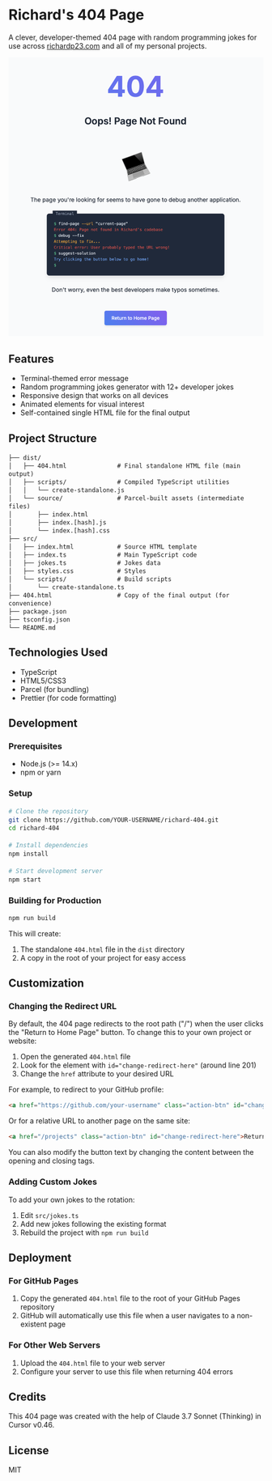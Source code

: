 # Richard's 404 Page

A clever, developer-themed 404 page with random programming jokes for use across [richardp23.com](https://richardp23.com) and all of my personal projects.

![404 Terminal](preview.png)

## Features

- Terminal-themed error message
- Random programming jokes generator with 12+ developer jokes
- Responsive design that works on all devices
- Animated elements for visual interest
- Self-contained single HTML file for the final output

## Project Structure

```
├── dist/
│   ├── 404.html              # Final standalone HTML file (main output)
│   ├── scripts/              # Compiled TypeScript utilities
│   │   └── create-standalone.js
│   └── source/               # Parcel-built assets (intermediate files)
│       ├── index.html
│       ├── index.[hash].js
│       └── index.[hash].css
├── src/
│   ├── index.html            # Source HTML template
│   ├── index.ts              # Main TypeScript code
│   ├── jokes.ts              # Jokes data
│   ├── styles.css            # Styles
│   └── scripts/              # Build scripts
│       └── create-standalone.ts
├── 404.html                  # Copy of the final output (for convenience)
├── package.json
├── tsconfig.json
└── README.md
```

## Technologies Used

- TypeScript
- HTML5/CSS3
- Parcel (for bundling)
- Prettier (for code formatting)

## Development

### Prerequisites

- Node.js (>= 14.x)
- npm or yarn

### Setup

```bash
# Clone the repository
git clone https://github.com/YOUR-USERNAME/richard-404.git
cd richard-404

# Install dependencies
npm install

# Start development server
npm start
```

### Building for Production

```bash
npm run build
```

This will create:
1. The standalone `404.html` file in the `dist` directory
2. A copy in the root of your project for easy access

## Customization

### Changing the Redirect URL

By default, the 404 page redirects to the root path ("/") when the user clicks the "Return to Home Page" button. To change this to your own project or website:

1. Open the generated `404.html` file
2. Look for the element with `id="change-redirect-here"` (around line 201)
3. Change the `href` attribute to your desired URL

For example, to redirect to your GitHub profile:

```html
<a href="https://github.com/your-username" class="action-btn" id="change-redirect-here">Return to Home Page</a>
```

Or for a relative URL to another page on the same site:

```html
<a href="/projects" class="action-btn" id="change-redirect-here">Return to Home Page</a>
```

You can also modify the button text by changing the content between the opening and closing tags.

### Adding Custom Jokes

To add your own jokes to the rotation:

1. Edit `src/jokes.ts`
2. Add new jokes following the existing format
3. Rebuild the project with `npm run build`

## Deployment

### For GitHub Pages

1. Copy the generated `404.html` file to the root of your GitHub Pages repository
2. GitHub will automatically use this file when a user navigates to a non-existent page

### For Other Web Servers

1. Upload the `404.html` file to your web server
2. Configure your server to use this file when returning 404 errors

## Credits

This 404 page was created with the help of Claude 3.7 Sonnet (Thinking) in Cursor v0.46.

## License

MIT 